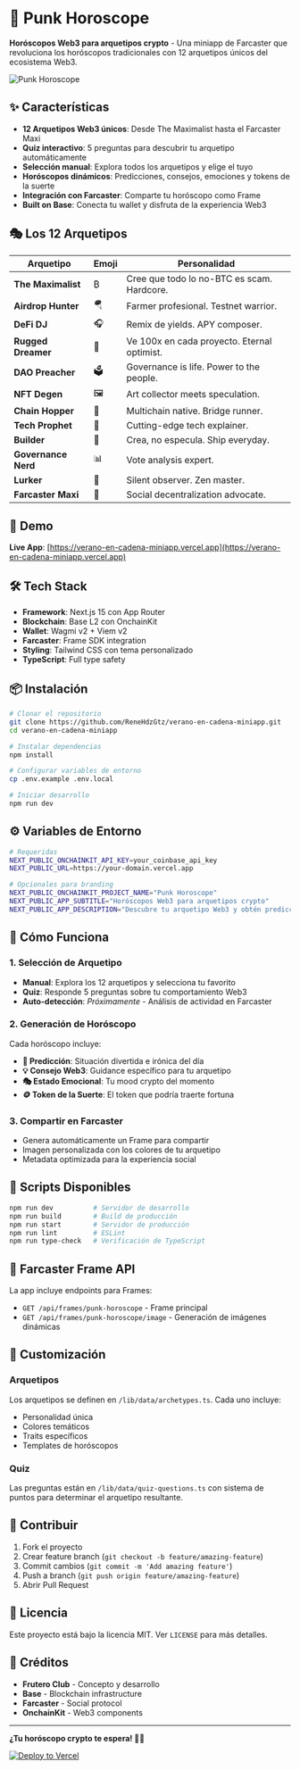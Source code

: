 # 🔮 Punk Horoscope

**Horóscopos Web3 para arquetipos crypto** - Una miniapp de Farcaster que revoluciona los horóscopos tradicionales con 12 arquetipos únicos del ecosistema Web3.

![Punk Horoscope](https://verano-en-cadena-miniapp.vercel.app/api/frames/punk-horoscope/image?view=home)

## ✨ Características

- **12 Arquetipos Web3 únicos**: Desde The Maximalist hasta el Farcaster Maxi
- **Quiz interactivo**: 5 preguntas para descubrir tu arquetipo automáticamente
- **Selección manual**: Explora todos los arquetipos y elige el tuyo
- **Horóscopos dinámicos**: Predicciones, consejos, emociones y tokens de la suerte
- **Integración con Farcaster**: Comparte tu horóscopo como Frame
- **Built on Base**: Conecta tu wallet y disfruta de la experiencia Web3

## 🎭 Los 12 Arquetipos

| Arquetipo | Emoji | Personalidad |
|-----------|-------|--------------|
| **The Maximalist** | ₿ | Cree que todo lo no-BTC es scam. Hardcore. |
| **Airdrop Hunter** | 🪂 | Farmer profesional. Testnet warrior. |
| **DeFi DJ** | 🎧 | Remix de yields. APY composer. |
| **Rugged Dreamer** | 💎 | Ve 100x en cada proyecto. Eternal optimist. |
| **DAO Preacher** | 🗳️ | Governance is life. Power to the people. |
| **NFT Degen** | 🖼️ | Art collector meets speculation. |
| **Chain Hopper** | 🌉 | Multichain native. Bridge runner. |
| **Tech Prophet** | 🔬 | Cutting-edge tech explainer. |
| **Builder** | 🔨 | Crea, no especula. Ship everyday. |
| **Governance Nerd** | 📊 | Vote analysis expert. |
| **Lurker** | 👀 | Silent observer. Zen master. |
| **Farcaster Maxi** | 💜 | Social decentralization advocate. |

## 🚀 Demo

**Live App**: [https://verano-en-cadena-miniapp.vercel.app](https://verano-en-cadena-miniapp.vercel.app)

## 🛠️ Tech Stack

- **Framework**: Next.js 15 con App Router
- **Blockchain**: Base L2 con OnchainKit
- **Wallet**: Wagmi v2 + Viem v2
- **Farcaster**: Frame SDK integration
- **Styling**: Tailwind CSS con tema personalizado
- **TypeScript**: Full type safety

## 📦 Instalación

```bash
# Clonar el repositorio
git clone https://github.com/ReneHdzGtz/verano-en-cadena-miniapp.git
cd verano-en-cadena-miniapp

# Instalar dependencias
npm install

# Configurar variables de entorno
cp .env.example .env.local

# Iniciar desarrollo
npm run dev
```

## ⚙️ Variables de Entorno

```bash
# Requeridas
NEXT_PUBLIC_ONCHAINKIT_API_KEY=your_coinbase_api_key
NEXT_PUBLIC_URL=https://your-domain.vercel.app

# Opcionales para branding
NEXT_PUBLIC_ONCHAINKIT_PROJECT_NAME="Punk Horoscope"
NEXT_PUBLIC_APP_SUBTITLE="Horóscopos Web3 para arquetipos crypto"
NEXT_PUBLIC_APP_DESCRIPTION="Descubre tu arquetipo Web3 y obtén predicciones personalizadas"
```

## 🎯 Cómo Funciona

### 1. Selección de Arquetipo
- **Manual**: Explora los 12 arquetipos y selecciona tu favorito
- **Quiz**: Responde 5 preguntas sobre tu comportamiento Web3
- **Auto-detección**: _Próximamente_ - Análisis de actividad en Farcaster

### 2. Generación de Horóscopo
Cada horóscopo incluye:
- **🔮 Predicción**: Situación divertida e irónica del día
- **💡 Consejo Web3**: Guidance específico para tu arquetipo
- **🎭 Estado Emocional**: Tu mood crypto del momento
- **🪙 Token de la Suerte**: El token que podría traerte fortuna

### 3. Compartir en Farcaster
- Genera automáticamente un Frame para compartir
- Imagen personalizada con los colores de tu arquetipo
- Metadata optimizada para la experiencia social

## 🔧 Scripts Disponibles

```bash
npm run dev          # Servidor de desarrollo
npm run build        # Build de producción
npm run start        # Servidor de producción
npm run lint         # ESLint
npm run type-check   # Verificación de TypeScript
```

## 📱 Farcaster Frame API

La app incluye endpoints para Frames:

- `GET /api/frames/punk-horoscope` - Frame principal
- `GET /api/frames/punk-horoscope/image` - Generación de imágenes dinámicas

## 🎨 Customización

### Arquetipos
Los arquetipos se definen en `/lib/data/archetypes.ts`. Cada uno incluye:
- Personalidad única
- Colores temáticos
- Traits específicos
- Templates de horóscopos

### Quiz
Las preguntas están en `/lib/data/quiz-questions.ts` con sistema de puntos para determinar el arquetipo resultante.

## 🤝 Contribuir

1. Fork el proyecto
2. Crear feature branch (`git checkout -b feature/amazing-feature`)
3. Commit cambios (`git commit -m 'Add amazing feature'`)
4. Push a branch (`git push origin feature/amazing-feature`)
5. Abrir Pull Request

## 📄 Licencia

Este proyecto está bajo la licencia MIT. Ver `LICENSE` para más detalles.

## 🙏 Créditos

- **Frutero Club** - Concepto y desarrollo
- **Base** - Blockchain infrastructure
- **Farcaster** - Social protocol
- **OnchainKit** - Web3 components

---

**¿Tu horóscopo crypto te espera! 🔮✨**

[![Deploy to Vercel](https://vercel.com/button)](https://vercel.com/new/clone?repository-url=https://github.com/ReneHdzGtz/verano-en-cadena-miniapp)